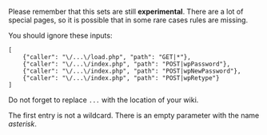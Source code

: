 Please remember that this sets are still **experimental**. There are a lot of special pages, so it is possible that in some rare cases rules are missing.


You should ignore these inputs:

    [
        {"caller": "\/...\/load.php", "path": "GET|*"},
        {"caller": "\/...\/index.php", "path": "POST|wpPassword"},
        {"caller": "\/...\/index.php", "path": "POST|wpNewPassword"},
        {"caller": "\/...\/index.php", "path": "POST|wpRetype"}
    ]

Do not forget to replace `...` with the location of your wiki.

The first entry is not a wildcard. There is an empty parameter with the name *asterisk*.

